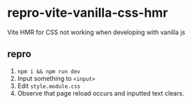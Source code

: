 # repro-vite-vanilla-css-hmr

Vite HMR for CSS not working when developing with vanilla js

## repro

1. `npm i && npm run dev`
2. Input something to `<input>`
3. Edit `style.module.css`
4. Observe that page reload occurs and inputted text clears.
